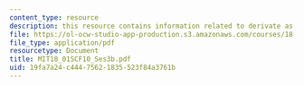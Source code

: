 ```yaml
---
content_type: resource
description: this resource contains information related to derivate as a rate of change.
file: https://ol-ocw-studio-app-production.s3.amazonaws.com/courses/18-01sc-single-variable-calculus-fall-2010/19fa7a24c44475621835523f84a3761b_MIT18_01SCF10_Ses3b.pdf
file_type: application/pdf
resourcetype: Document
title: MIT18_01SCF10_Ses3b.pdf
uid: 19fa7a24-c444-7562-1835-523f84a3761b
---
```

